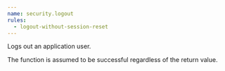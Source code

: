 ```yaml
---
name: security.logout
rules:
  - logout-without-session-reset
---
```


Logs out an application user.

The function is assumed to be successful regardless of the return value.

